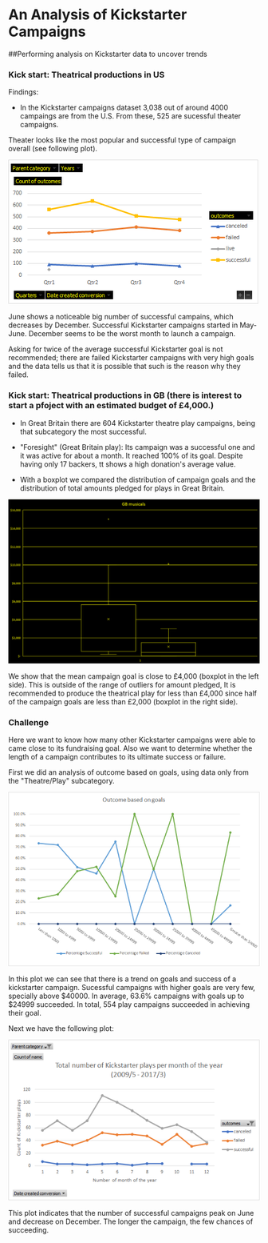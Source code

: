# An Analysis of Kickstarter Campaigns
##Performing analysis on Kickstarter data to uncover trends


### Kick start: Theatrical productions in US

Findings:

* In the Kickstarter campaigns dataset 3,038 out of around 4000 campaings are from the U.S. From these, 525 are sucessful theater campaigns.

Theater looks like the most popular and successful type of campaign overall (see following plot). 

![Plot 2](graphic_2.png)

June shows a noticeable big number of successful campains, which decreases by December. Successful Kickstarter campaigns started in May-June. December seems to be the worst month to launch a campaign.


Asking for twice of the average successful Kickstarter goal is not recommended; there are failed Kickstarter campaigns with very high goals and the data tells us that it is possible that such is the reason why they failed.


### Kick start: Theatrical productions in GB (there is interest to start a pfoject with an estimated budget of £4,000.)

* In Great Britain there are 604 Kickstarter theatre play campaigns, being that subcategory the most successful.
* "Foresight" (Great Britain play): Its campaign was a successful one and it was active for about a month. It reached 100% of its goal. 
  Despite having only 17 backers, tt shows a high donation's average value. 
  
* With a boxplot we compared the distribution of campaign goals and the distribution of total amounts pledged for plays in Great Britain.
 
![Plot 3](graphic_3.png)

We show that the mean campaign goal is close to £4,000 (boxplot in the left side). This is outside of the range of outliers for amount pledged, It is recommended to produce the theatrical play for less than £4,000 since half of the campaign goals are less than £2,000 (boxplot in the right side).


### Challenge

Here we want to know how many other Kickstarter campaigns were able to came close to its fundraising goal.
Also we want to determine whether the length of a campaign contributes to its ultimate success or failure.

First we did an analysis of outcome based on goals, using data only from the "Theatre/Play" subcategory.

![C_Plot 1](challenge_plot1.png)

In this plot we can see that there is a trend on goals and success of a kickstarter campaign. Sucessful campaigns with higher goals are very few, specially above $40000. In average, 63.6% campaigns with goals up to $24999 succeeded. In total, 554 play campaigns succeeded in achieving their goal.

Next we have the following plot:

![C_Plot 2](challenge_plot2.png)

This plot indicates that the number of successful campaigns peak on June and decrease on December. The longer the campaign, the few chances of succeeding.


